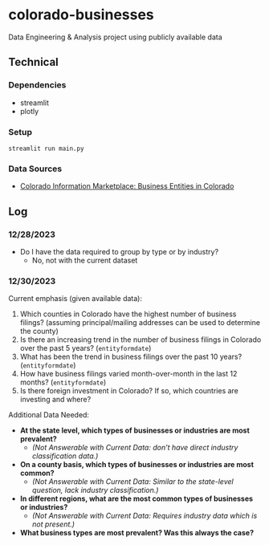 # colorado-businesses
Data Engineering &amp; Analysis project using publicly available data

## Technical

### Dependencies
- streamlit
- plotly

### Setup
`streamlit run main.py`


### Data Sources
- [Colorado Information Marketplace: Business Entities in Colorado](https://data.colorado.gov/Business/Business-Entities-in-Colorado/4ykn-tg5h/about_data)





## Log

### 12/28/2023
- Do I have the data required to group by type or by industry? 
    - No, not with the current dataset

### 12/30/2023
Current emphasis (given available data):
1. Which counties in Colorado have the highest number of business filings?
    (assuming principal/mailing addresses can be used to determine the county)
2. Is there an increasing trend in the number of business filings in Colorado over the past 5 years?
(`entityformdate`)
3. What has been the trend in business filings over the past 10 years? (`entityformdate`)
4. How have business filings varied month-over-month in the last 12 months? (`entityformdate`)
5. Is there foreign investment in Colorado? If so, which countries are investing and where?

Additional Data Needed:
- **At the state level, which types of businesses or industries are most prevalent?**
  - *(Not Answerable with Current Data: don’t have direct industry classification data.)*
- **On a county basis, which types of businesses or industries are most common?**
  - *(Not Answerable with Current Data: Similar to the state-level question, lack industry classification.)*
- **In different regions, what are the most common types of businesses or industries?**
  - *(Not Answerable with Current Data: Requires industry data which is not present.)*
- **What business types are most prevalent? Was this always the case?**

